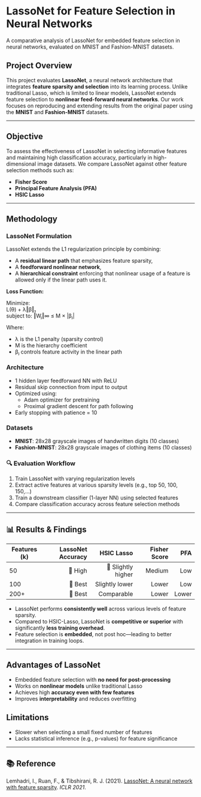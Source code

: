 # LassoNet for Feature Selection in Neural Networks

 A comparative analysis of LassoNet for embedded feature selection in neural networks, evaluated on MNIST and Fashion-MNIST datasets.

## Project Overview
This project evaluates **LassoNet**, a neural network architecture that integrates **feature sparsity and selection** into its learning process. Unlike traditional Lasso, which is limited to linear models, LassoNet extends feature selection to **nonlinear feed-forward neural networks**. Our work focuses on reproducing and extending results from the original paper using the **MNIST** and **Fashion-MNIST** datasets.

---

##  Objective
To assess the effectiveness of LassoNet in selecting informative features and maintaining high classification accuracy, particularly in high-dimensional image datasets. We compare LassoNet against other feature selection methods such as:
- **Fisher Score**
- **Principal Feature Analysis (PFA)**
- **HSIC Lasso**

---

## Methodology

### LassoNet Formulation
LassoNet extends the L1 regularization principle by combining:
- A **residual linear path** that emphasizes feature sparsity,
- A **feedforward nonlinear network**,
- A **hierarchical constraint** enforcing that nonlinear usage of a feature is allowed only if the linear path uses it.

**Loss Function:**

Minimize:  
L(θ) + λ‖β‖₁  
subject to: ‖Wⱼ‖∞ ≤ M × |βⱼ|

Where:
- λ is the L1 penalty (sparsity control)
- M is the hierarchy coefficient
- βⱼ controls feature activity in the linear path


### Architecture
- 1 hidden layer feedforward NN with ReLU
- Residual skip connection from input to output
- Optimized using:
  - Adam optimizer for pretraining
  - Proximal gradient descent for path following
- Early stopping with patience = 10

### Datasets
- **MNIST**: 28x28 grayscale images of handwritten digits (10 classes)
- **Fashion-MNIST**: 28x28 grayscale images of clothing items (10 classes)

### 🔍 Evaluation Workflow
1. Train LassoNet with varying regularization levels
2. Extract active features at various sparsity levels (e.g., top 50, 100, 150,...)
3. Train a downstream classifier (1-layer NN) using selected features
4. Compare classification accuracy across feature selection methods

---

## 📊 Results & Findings

| Features (k) | LassoNet Accuracy | HSIC Lasso        | Fisher Score | PFA  |
|--------------|------------------:|------------------:|--------------:|------:|
| 50           | 🥈 High           | 🥇 Slightly higher | Medium        | Low  |
| 100          | 🥇 Best           | Slightly lower     | Lower         | Low  |
| 200+         | 🥇 Best           | Comparable         | Lower         | Lower|

- LassoNet performs **consistently well** across various levels of feature sparsity.
- Compared to HSIC-Lasso, LassoNet is **competitive or superior** with significantly **less training overhead**.
- Feature selection is **embedded**, not post hoc—leading to better integration in training loops.

---

##  Advantages of LassoNet
- Embedded feature selection with **no need for post-processing**
- Works on **nonlinear models** unlike traditional Lasso
- Achieves high **accuracy even with few features**
- Improves **interpretability** and reduces overfitting

## Limitations
- Slower when selecting a small fixed number of features
- Lacks statistical inference (e.g., p-values) for feature significance

---

## 📚 Reference

Lemhadri, I., Ruan, F., & Tibshirani, R. J. (2021). [LassoNet: A neural network with feature sparsity](https://arxiv.org/abs/2009.13605). *ICLR 2021*.

